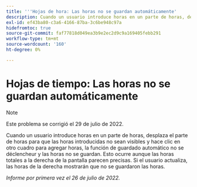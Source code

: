 ```yaml
---
title: '''Hojas de hora: Las horas no se guardan automáticamente'
description: Cuando un usuario introduce horas en un parte de horas, desplaza el parte de horas para que las horas introducidas no sean visibles y hace clic en otro cuadro para agregar horas, la función de guardado automático no se déclencheur y las horas no se guardan. Esto ocurre aunque las horas totales a la derecha de la pantalla parecen precisas. Si el usuario actualiza, las horas de la derecha mostrarán que no se guardaron las horas.
exl-id: ef43ba80-c3a6-4166-87ba-3c6be948c97a
hidefromtoc: true
source-git-commit: faf77818d049ea3b9e2ec2d9c9a169405febb291
workflow-type: tm+mt
source-wordcount: '160'
ht-degree: 0%

---
```


# Hojas de tiempo: Las horas no se guardan automáticamente

>[!NOTE]
>
>Este problema se corrigió el 29 de julio de 2022.

Cuando un usuario introduce horas en un parte de horas, desplaza el parte de horas para que las horas introducidas no sean visibles y hace clic en otro cuadro para agregar horas, la función de guardado automático no se déclencheur y las horas no se guardan. Esto ocurre aunque las horas totales a la derecha de la pantalla parecen precisas. Si el usuario actualiza, las horas de la derecha mostrarán que no se guardaron las horas.

_Informe por primera vez el 26 de julio de 2022._
